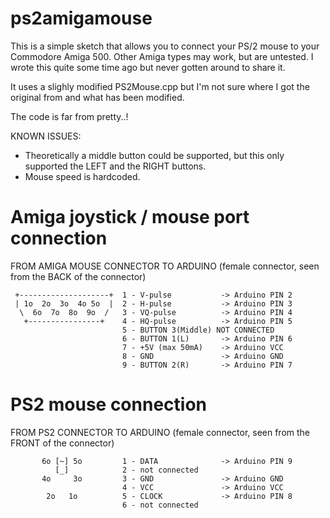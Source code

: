 # ps2amigamouse

This is a simple sketch that allows you to connect your PS/2 mouse to your Commodore Amiga 500. Other Amiga types may work, but are untested. I wrote this quite some time ago but never gotten around to share it. 

It uses a slighly modified PS2Mouse.cpp but I'm not sure where I got the original from and what has been modified.


The code is far from pretty..!

KNOWN ISSUES:
- Theoretically a middle button could be supported, but this only supported the LEFT and the RIGHT buttons.
- Mouse speed is hardcoded.

# Amiga joystick / mouse port connection

FROM AMIGA MOUSE CONNECTOR                        TO ARDUINO
(female connector, seen from the 
BACK of the connector)

```
 +--------------------+  1 - V-pulse           -> Arduino PIN 2
 | 1o  2o  3o  4o 5o  |  2 - H-pulse           -> Arduino PIN 3
  \  6o  7o  8o  9o  /   3 - VQ-pulse          -> Arduino PIN 4
   +----------------+    4 - HQ-pulse          -> Arduino PIN 5
                         5 - BUTTON 3(Middle) NOT CONNECTED 
                         6 - BUTTON 1(L)       -> Arduino PIN 6
                         7 - +5V (max 50mA)    -> Arduino VCC
                         8 - GND               -> Arduino GND
                         9 - BUTTON 2(R)       -> Arduino PIN 7
```

# PS2 mouse connection

FROM PS2 CONNECTOR                               TO ARDUINO
(female connector, seen from the 
FRONT of the connector)

```
       6o [~] 5o         1 - DATA              -> Arduino PIN 9
          [_]            2 - not connected
       4o     3o         3 - GND               -> Arduino GND
                         4 - VCC               -> Arduino VCC
        2o   1o          5 - CLOCK             -> Arduino PIN 8
                         6 - not connected
```

